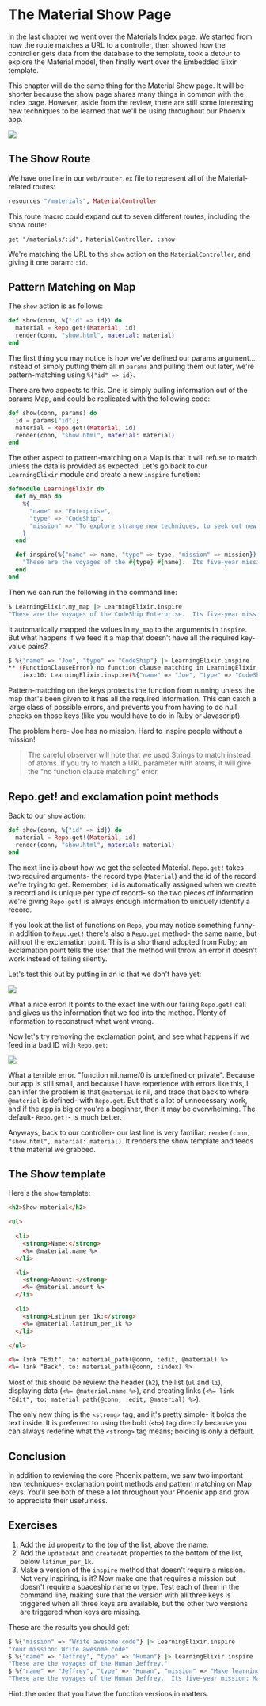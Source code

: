 # The Material Show Page

In the last chapter we went over the Materials Index page.  We started from how the route matches a URL to a controller, then showed how the controller gets data from the database to the template, took a detour to explore the Material model, then finally went over the Embedded Elixir template.

This chapter will do the same thing for the Material Show page.  It will be shorter because the show page shares many things in common with the index page.  However, aside from the review, there are still some interesting new techniques to be learned that we'll be using throughout our Phoenix app.

![](../images/13/show-material.png)

## The Show Route

We have one line in our `web/router.ex` file to represent all of the Material-related routes:

```elixir
resources "/materials", MaterialController
```

This route macro could expand out to seven different routes, including the show route:

```
get "/materials/:id", MaterialController, :show
```

We're matching the URL to the `show` action on the `MaterialController`, and giving it one param: `:id`.

## Pattern Matching on Map

The `show` action is as follows:

```elixir
def show(conn, %{"id" => id}) do
  material = Repo.get!(Material, id)
  render(conn, "show.html", material: material)
end
```

The first thing you may notice is how we've defined our params argument... instead of simply putting them all in `params` and pulling them out later, we're pattern-matching using `%{"id" => id}`.

There are two aspects to this.  One is simply pulling information out of the params Map, and could be replicated with the following code:

```elixir
def show(conn, params) do
  id = params["id"];
  material = Repo.get!(Material, id)
  render(conn, "show.html", material: material)
end
```

The other aspect to pattern-matching on a Map is that it will refuse to match unless the data is provided as expected.  Let's go back to our `LearningElixir` module and create a new `inspire` function:

```elixir
defmodule LearningElixir do
  def my_map do
    %{
      "name" => "Enterprise",
      "type" => "CodeShip",
      "mission" => "To explore strange new techniques, to seek out new programming languages and new web frameworks, to code boldly go where no man has gone before"
    }
  end

  def inspire(%{"name" => name, "type" => type, "mission" => mission}) do
    "These are the voyages of the #{type} #{name}.  Its five-year mission: #{mission}"
  end
end
```

Then we can run the following in the command line:

```bash
$ LearningElixir.my_map |> LearningElixir.inspire
"These are the voyages of the CodeShip Enterprise.  Its five-year mission: To explore strange new techniques, to seek out new programming languages and new web frameworks, to code boldly go where no man has gone before"
```

It automatically mapped the values in `my_map` to the arguments in `inspire`.  But what happens if we feed it a map that doesn't have all the required key-value pairs?

```bash
$ %{"name" => "Joe", "type" => "CodeShip"} |> LearningElixir.inspire
** (FunctionClauseError) no function clause matching in LearningElixir.inspire/1
    iex:10: LearningElixir.inspire(%{"name" => "Joe", "type" => "CodeShip"})
```

Pattern-matching on the keys protects the function from running unless the map that's been given to it has all the required information.  This can catch a large class of possible errors, and prevents you from having to do null checks on those keys (like you would have to do in Ruby or Javascript).

The problem here- Joe has no mission.  Hard to inspire people without a mission!

> The careful observer will note that we used Strings to match instead of atoms.  If you try to match a URL parameter with atoms, it will give the "no function clause matching" error.

## Repo.get! and exclamation point methods

Back to our `show` action:

```elixir
def show(conn, %{"id" => id}) do
  material = Repo.get!(Material, id)
  render(conn, "show.html", material: material)
end
```

The next line is about how we get the selected Material.  `Repo.get!` takes two required arguments- the record type (`Material`) and the id of the record we're trying to get.  Remember, `id` is automatically assigned when we create a record and is unique per type of record- so the two pieces of information we're giving `Repo.get!` is always enough information to uniquely identify a record.

If you look at the list of functions on `Repo`, you may notice something funny- in addition to `Repo.get!` there's also a `Repo.get` method- the same name, but without the exclamation point.  This is a shorthand adopted from Ruby; an exclamation point tells the user that the method will throw an error if doesn't work instead of failing silently.  

Let's test this out by putting in an id that we don't have yet:

![](../images/15/get!-error.png)

What a nice error!  It points to the exact line with our failing `Repo.get!` call and gives us the information that we fed into the method.  Plenty of information to reconstruct what went wrong.

Now let's try removing the exclamation point, and see what happens if we feed in a bad ID with `Repo.get`:

![](../images/15/get-bad-error.png)

What a terrible error.  "function nil.name/0 is undefined or private".  Because our app is still small, and because I have experience with errors like this, I can infer the problem is that `@material` is nil, and trace that back to where `@material` is defined- with `Repo.get`.  But that's a lot of unnecessary work, and if the app is big or you're a beginner, then it may be overwhelming.  The default- `Repo.get!`- is much better.

Anyways, back to our controller- our last line is very familiar: `render(conn, "show.html", material: material)`.  It renders the show template and feeds it the material we grabbed.

## The Show template

Here's the `show` template:

```html
<h2>Show material</h2>

<ul>

  <li>
    <strong>Name:</strong>
    <%= @material.name %>
  </li>

  <li>
    <strong>Amount:</strong>
    <%= @material.amount %>
  </li>

  <li>
    <strong>Latinum per 1k:</strong>
    <%= @material.latinum_per_1k %>
  </li>

</ul>

<%= link "Edit", to: material_path(@conn, :edit, @material) %>
<%= link "Back", to: material_path(@conn, :index) %>
```

Most of this should be review: the header (`h2`), the list (`ul` and `li`), displaying data (`<%= @material.name %>`), and creating links (`<%= link "Edit", to: material_path(@conn, :edit, @material) %>`).

The only new thing is the `<strong>` tag, and it's pretty simple- it bolds the text inside.  It is preferred to using the bold (`<b>`) tag directly because you can always redefine what the `<strong>` tag means; bolding is only a default.

## Conclusion

In addition to reviewing the core Phoenix pattern, we saw two important new techniques- exclamation point methods and pattern matching on Map keys.  You'll see both of these a lot throughout your Phoenix app and grow to appreciate their usefulness.

## Exercises

1. Add the `id` property to the top of the list, above the name.
2. Add the `updatedAt` and `createdAt` properties to the bottom of the list, below `latinum_per_1k`.
3. Make a version of the `inspire` method that doesn't require a mission.  Not very inspiring, is it?  Now make one that requires a mission but doesn't require a spaceship name or type.  Test each of them in the command line, making sure that the version with all three keys is triggered when all three keys are available, but the other two versions are triggered when keys are missing.

These are the results you should get:

```bash
$ %{"mission" => "Write awesome code"} |> LearningElixir.inspire
"Your mission: Write awesome code"
$ %{"name" => "Jeffrey", "type" => "Human"} |> LearningElixir.inspire
"These are the voyages of the Human Jeffrey."
$ %{"name" => "Jeffrey", "type" => "Human", "mission" => "Make learning programming more fun and less frustrating"} |> LearningElixir.inspire
"These are the voyages of the Human Jeffrey.  Its five-year mission: Make learning programming more fun and less frustrating"
```

Hint: the order that you have the function versions in matters.
